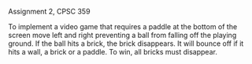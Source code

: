Assignment 2, CPSC 359

To implement a video game that requires a paddle at the bottom of
the screen move left and right preventing a ball from falling off
the playing ground. If the ball hits a brick, the brick disappears.
It will bounce off if it hits a wall, a brick or a paddle. To win,
all bricks must disappear.
